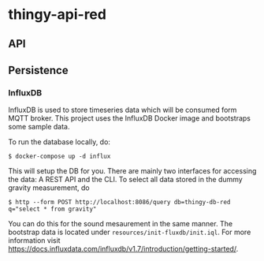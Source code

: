 # thingy-api-red

## API


## Persistence

### InfluxDB
InfluxDB is used to store timeseries data which will be consumed form MQTT broker.
This project uses the InfluxDB Docker image and bootstraps some sample data.

To run the database locally, do:

    $ docker-compose up -d influx

This will setup the DB for you. There are mainly two interfaces for accessing the data: A REST API and the CLI.
To select all data stored in the dummy gravity measurement, do

    $ http --form POST http://localhost:8086/query db=thingy-db-red q="select * from gravity"

You can do this for the sound mesaurement in the same manner. The bootstrap data is located under `resources/init-fluxdb/init.iql`.
For more information visit https://docs.influxdata.com/influxdb/v1.7/introduction/getting-started/.
